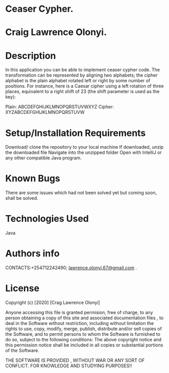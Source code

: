 # Ceaser Cypher.
# Craig Lawrence Olonyi.
# Description
In this application you can be able to implement ceaser cypher code.
The transformation can be represented by aligning two alphabets; the cipher alphabet is the plain alphabet rotated left or right by some number of positions. For instance, here is a Caesar cipher using a left rotation of three places, equivalent to a right shift of 23 (the shift parameter is used as the key):

Plain:    ABCDEFGHIJKLMNOPQRSTUVWXYZ
Cipher:   XYZABCDEFGHIJKLMNOPQRSTUVW

# Setup/Installation Requirements
Download/ clone the repository to your local machine
If downloaded, unzip the downloaded file
Navigate into the unzipped folder
Open with IntelliJ or any other compatible Java program.

# Known Bugs
There are some issues which had not been solved yet but coming soon, shall be solved.

# Technologies Used
Java

# Authors info
CONTACTS:+254712242490; lawrence.olonyi.67@gmail.com .

# License
Copyright (c) [2020] [Crag Lawrence Olonyi]

Anyone accessing this file is granted permision, free of charge, to any person obtaining a copy of this site and associated documentation files , to deal in the Software without restriction, including without limitation the rights to use, copy, modify, merge, publish, distribute and/or sell copies of the Software, and to permit persons to whom the Software is furnished to do so, subject to the following conditions: The above copyright notice and this permission notice shall be included in all copies or substantial portions of the Software.

THE SOFTWARE IS PROVIDED , WITHOUT WAR OR ANY SORT OF CONFLICT. FOR KNOWLEDGE AND STUDYING PURPOSES!!